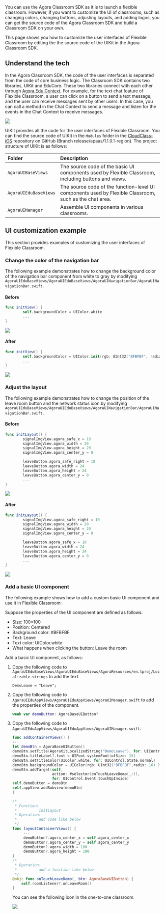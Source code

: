 You can use the Agora Classroom SDK as it is to launch a flexible classroom. However, if you want to customize the UI of classrooms, such as changing colors, changing buttons, adjusting layouts, and adding logos, you can get the source code of the Agora Classroom SDK and build a Classroom SDK on your own.

This page shows you how to customize the user interfaces of Flexible Classroom by editing the the source code of the UIKit in the Agora Classroom SDK.

## Understand the tech

In the Agora Classroom SDK, the code of the user interfaces is separated from the code of core business logic. The Classroom SDK contains two libraries, UIKit and EduCore. These two libraries connect with each other through [Agora Edu Context](./edu_context_api_ref_ios_overview?platform=iOS). For example, for the text chat feature of Flexible Classroom, a user can click on a button to send a text message, and the user can receive messages sent by other users. In this case, you can call a method in the Chat Context to send a message and listen for the events in the Chat Context to receive messages.

![](https://web-cdn.agora.io/docs-files/1623761240753)

UIKit provides all the code for the user interfaces of Flexible Classroom. You can find the source code of UIKit in the `Modules` folder in the [CloudClass-iOS](https://github.com/AgoraIO-Community/CloudClass-iOS/tree/release/apaas%2F1.1.0.1-region) repository on GitHub (Branch release/apaas/1.1.0.1-region). The project structure of UIKit is as follows:

| Folder | Description |
| :-------------------- | :---------------------------------------------------- |
| `AgoraUIBaseViews` | The source code of the basic UI components used by Flexible Classroom, including buttons and views. |
| `AgoraUIEduBaseViews` | The source code of the function-level UI components used by Flexible Classroom, such as the chat area. |
| `AgoraUIManager` | Assemble UI components in various classrooms. |

## UI customization example

This section provides examples of customizing the user interfaces of Flexible Classroom.

### Change the color of the navigation bar

The following example demonstrates how to change the background color of the navigation bar component from white to gray by modifying `AgoraUIEduBaseViews/AgoraUIEduBaseViews/AgoraUINavigationBar/AgoraUINavigationBar.swift`.

#### Before

```swift
func initView() {
        self.backgroundColor = UIColor.white
        ...
}
```

![](https://web-cdn.agora.io/docs-files/1622431132516)

#### After

```swift
func initView() {
        self.backgroundColor = UIColor.init(rgb: UInt32("BFBFBF", radix: 16) ?? 0)
        ...
}
```

![](https://web-cdn.agora.io/docs-files/1623327367108)

### Adjust the layout

The following example demonstrates how to change the position of the leave room button and the network status icon by modifying `AgoraUIEduBaseViews/AgoraUIEduBaseViews/AgoraUINavigationBar/AgoraUINavigationBar.swift`.

#### Before

```swift
func initLayout() {
        signalImgView.agora_safe_x = 10
        signalImgView.agora_width = 20
        signalImgView.agora_height = 20
        signalImgView.agora_center_y = 0

        leaveButton.agora_safe_right = 10
        leaveButton.agora_width = 24
        leaveButton.agora_height = 24
        leaveButton.agora_center_y = 0
        ...
}
```

![](https://web-cdn.agora.io/docs-files/1622431132516)

#### After

```swift
func initLayout() {
        signalImgView.agora_safe_right = 10
        signalImgView.agora_width = 20
        signalImgView.agora_height = 20
        signalImgView.agora_center_y = 0

        leaveButton.agora_safe_x = 10
        leaveButton.agora_width = 24
        leaveButton.agora_height = 24
        leaveButton.agora_center_y = 0
        ...
}
```

![](https://web-cdn.agora.io/docs-files/1623332519282)

### Add a basic UI component

The following example shows how to add a custom basic UI component and use it in Flexible Classroom:

Suppose the properties of the UI component are defined as follows:

- Size: 100*100
- Position: Centered
- Background color: #BFBFBF
- Text: Leave
- Text color: UIColor.white
- What happens when clicking the button: Leave the room

Add a basic UI component, as follows:

1. Copy the following code to `AgoraUIEduBaseViews/AgoraUIEduBaseViews/AgoraResources/en.lproj/Localizable.strings` to add the text.

   ```
   DemoLeave = "Leave";
   ```
2. Copy the following code to `AgoraUIEduAppViews/AgoraUIEduAppViews/AgoraUIManager.swift` to add the properties of the component.

   ```swift
   weak var demoButton: AgoraBaseUIButton?
   ```
3. Copy the following code to `AgoraUIEduAppViews/AgoraUIEduAppViews/AgoraUIManager.swift`.

   ```swift
   func addContainerViews() {
   ···
   let demoBtn = AgoraBaseUIButton()
   demoBtn.setTitle(AgoraKitLocalizedString("DemoLeave"), for: UIControl.State.normal)
   demoBtn.titleLabel?.font = UIFont.systemFont(ofSize: 15)
   demoBtn.setTitleColor(UIColor.white, for: UIControl.State.normal)
   demoBtn.backgroundColor = UIColor(rgb: UInt32("BFBFBF",radix: 16) ?? 0)
   demoBtn.addTarget(self,
                     action: #selector(onTouchLeaveDemo(_:)),
                     for: UIControl.Event.touchUpInside)
   self.demoButton = demoBtn
   self.appView.addSubview(demoBtn)
   }
   
   /*
    * Function:
    *          initLayout
    * Operation:
    *          add code like below
    */
   func layoutContainerViews() {
        ···
        demoButton?.agora_center_x = self.agora_center_x
        demoButton?.agora_center_y = self.agora_center_y
        demoButton?.agora_width = 100
        demoButton?.agora_height = 100
   }
   /*
    * Operation:
    *          add a function like below
    */
   @objc func onTouchLeaveDemo(_ btn: AgoraBaseUIButton) {
       self.roomListener?.onLeaveRoom()
   }
   ```
   
   You can see the following icon in the one-to-one classroom.
   
   ![](https://web-cdn.agora.io/docs-files/1623333238071)

